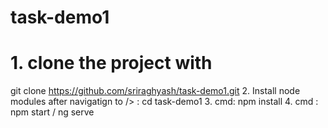 # task-demo1

# 1. clone the project with 
git clone https://github.com/sriraghyash/task-demo1.git
2. Install node modules after navigatign to /> : cd task-demo1 
3.  cmd: npm install
4. cmd : npm start / ng serve
